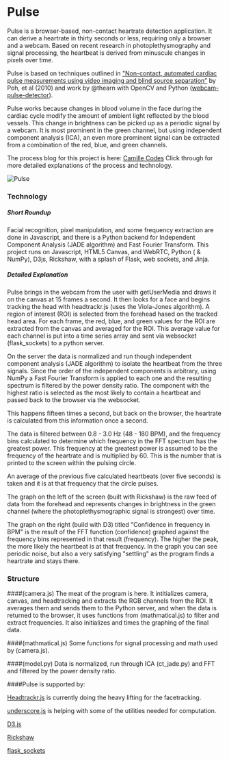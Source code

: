 Pulse
===========

Pulse is a browser-based, non-contact heartrate detection application. It can derive a heartrate in thirty seconds or less, requiring only a browser and a webcam. Based on recent research in photoplethysmography and signal processing, the heartbeat is derived from minuscule changes in pixels over time.
 
Pulse is based on techniques outlined in ["Non-contact, automated cardiac pulse measurements using video imaging and blind source separation"](http://www.opticsinfobase.org/oe/abstract.cfm?uri=oe-18-10-10762) by Poh, et al (2010) and work by @thearn with OpenCV and Python ([webcam-pulse-detector](https://github.com/thearn/webcam-pulse-detector)).

Pulse works because changes in blood volume in the face during the cardiac cycle modify the amount of ambient light reflected by the blood vessels. This change in brightness can be picked up as a periodic signal by a webcam. It is most prominent in the green channel, but using independent component analysis (ICA), an even more prominent signal can be extracted from a combination of the red, blue, and green channels.

The process blog for this project is here: [Camille Codes](http://camillecodes.tumblr.com)
Click through for more detailed explanations of the process and technology.

![Pulse](http://media.tumblr.com/85a9503e99bac31876e5df188601bee8/tumblr_inline_mx648t49V21qmslbg.png)

### Technology

##### Short Roundup

Facial recognition, pixel manipulation, and some frequency extraction are done in Javascript, and there is a Python backend for Independent Component Analysis (JADE algorithm) and Fast Fourier Transform. This project runs on Javascript, HTML5 Canvas, and WebRTC, Python ( & NumPy), D3js, Rickshaw, with a splash of Flask, web sockets, and Jinja.


##### Detailed Explanation

Pulse brings in the webcam from the user with getUserMedia and draws it on the canvas at 15 frames a second. It then looks for a face and begins tracking the head with headtrackr.js (uses the Viola-Jones algorithm). A region of interest (ROI) is selected from the forehead hased on the tracked head area. For each frame, the red, blue, and green values for the ROI are extracted from the canvas and averaged for the ROI. This average value for each channel is put into a time series array and sent via websocket (flask_sockets) to a python server. 

On the server the data is normalized and run though independent component analysis (JADE algorithm) to isolate the heartbeat from the three signals. Since the order of the independent components is arbitrary, using NumPy a Fast Fourier Transform is applied to each one and the resulting spectrum is filtered by the power density ratio. The component with the highest ratio is selected as the most likely to contain a heartbeat and passed back to the browser via the websocket.

This happens fifteen times a second, but back on the browser, the heartrate is calculated from this information once a second.

The data is filtered between 0.8 - 3.0 Hz (48 - 180 BPM), and the frequency bins calculated to determine which frequency in the FFT spectrum has the greatest power. This frequency at the greatest power is assumed to be the frequency of the heartrate and is multiplied by 60. This is the number that is printed to the screen within the pulsing circle.

An average of the previous five calculated heartbeats (over five seconds) is taken and it is at that frequency that the circle pulses.

The graph on the left of the screen (built with Rickshaw) is the raw feed of data from the forehead and represents changes in brightness in the green channel (where the photoplethysmographic signal is strongest) over time.

The graph on the right (build with D3) titled "Confidence in frequency in BPM" is the result of the FFT function (confidence) graphed against the frequency bins represented in that result (frequency). The higher the peak, the more likely the heartbeat is at that frequency. In the graph you can see periodic noise, but also a very satisfying "settling" as the program finds a heartrate and stays there.

### Structure
####(camera.js)
The meat of the program is here. It intitializes camera, canvas, and headtracking and extracts the RGB channels from the ROI. It averages them and sends them to the Python server, and when the data is returned to the browser, it uses functions from (mathmatical.js) to filter and extract frequencies. It also initializes and times the graphing of the final data.

####(mathmatical.js)
Some functions for signal processing and math used by (camera.js).

####(model.py)
Data is normalized, run through ICA (ct_jade.py) and FFT and filtered by the power density ratio.




####Pulse is supported by:

[Headtrackr.js](https://github.com/auduno/headtrackr/) is currently doing the heavy lifting for the facetracking.

[underscore.js](https://github.com/jashkenas/underscore) is helping with some of the utilities needed for computation.

[D3.js](https://d3js.org)

[Rickshaw](https://github.com/shutterstock/rickshaw)

[flask_sockets](https://github.com/kennethreitz/flask-sockets)

